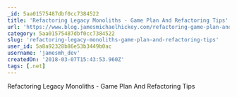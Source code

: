 ```yaml
---
_id: 5aa01575487dbf0cc7384522
title: 'Refactoring Legacy Monoliths - Game Plan And Refactoring Tips'
url: 'https://www.blog.jamesmichaelhickey.com/refactoring-game-plan-and-tips/'
category: 5aa01575487dbf0cc7384522
slug: 'refactoring-legacy-monoliths-game-plan-and-refactoring-tips'
user_id: 5a8a92328b86e53b3449b0ac
username: 'jamesmh_dev'
createdOn: '2018-03-07T15:43:53.960Z'
tags: [.net]
---
```


Refactoring Legacy Monoliths - Game Plan And Refactoring Tips
